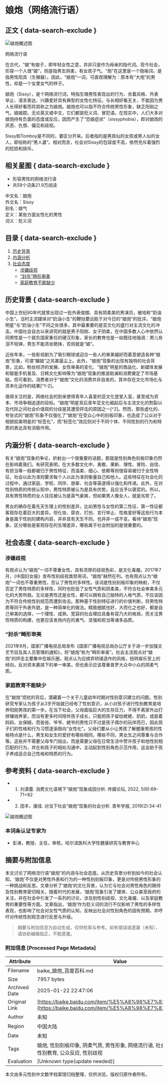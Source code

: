 # 娘炮（网络流行语）

## 正文 { data-search-exclude }


![娘炮概述图](https://bkimg.cdn.bcebos.com/smart/55e736d12f2eb9389b50d0251e319235e5dde611c192-bkimg-process,v_1,rw_16,rh_9,maxl_640,pad_1?x-bce-process=image/format,f_auto)

网络流行语

在古代，“娘”有娘子，即年轻女性之意，并非只是作为母亲的指代词。现今社会，形容一个人很“娘”，则是指男生阴柔，有女孩子气。“炮”在这里是一个隐喻词，是指男性阳具（生殖器）。因此，“娘炮”一词，可直观理解为：原本有“大炮”的男性，却是一个女里女气的样子。

娘炮（Sissy），是个网络流行词，特指生理男性表现出的行为、衣着风格、外表举止、语言表达、兴趣爱好具有典型的女性化特征。与长相好看无关，不能因为男人长得好看而将其称之为娘炮。娘炮也可以指不符合传统男性形象，缺乏阳刚之气，娘娘腔。无论英文或中文，它们都是贬义词、冒犯语。在现实中，人们大多对娘炮持有负面的态度或反应，因而产生了“恐娘症状”（sissyphobia），即对娘炮的厌恶、仇恨、偏见和歧视。

Sissy和Tomboy是不同的，要区分开来。后者指的是男孩似的女孩或男人似的女人，即俗称的“男人婆”。相对而言，社会对Sissy的包容度不高，依然充斥着强烈的贬损和排斥。

## 相关星图 { data-search-exclude }
- 形容男性的网络流行语
- 共59个词条21.9万阅读

中文名：娘炮  
外文名：Sissy  
别名：娘气  
定义：某些方面女性化的男性  
词义：贬义词  

## 目录 { data-search-exclude }
1. [历史背景](#历史背景)
2. [内涵分析](#内涵分析)
3. [社会态度](#社会态度)
   - [涉嫌歧视](#涉嫌歧视)
   - [“封杀”畸形审美](#封杀畸形审美)
   - [家庭教育不能缺少](#家庭教育不能缺少)

## 历史背景 { data-search-exclude }

中国上世纪80年代就曾出现过一批外表俊朗、具有阴柔美的男演员，被戏称“奶油小生”。当时主流媒体对“奶油小生”的鞭挞要远胜于对今日的“娘炮”的批评。“娘炮明星”与“奶油小生”不同之处很多，其中最重要的是亚文化的盛行对主流文化的冲击。中国社会自古以来讲究的就是男子阳刚、女子阴柔，在中国多数人心中依然认同男性是一个肩负国家重任的硬汉形象，家长的教育也是一如既往地强调：男儿有泪不轻弹，男生不能浓妆艳抹，否则就是“娘”。

近些年来，一些影视剧为了吸引眼球或迎合一些人的审美偏好而着意塑造各种“娘炮”形象，可谓“媚娘”之风甚嚣尘上。此外，“娘炮”现象的出现有独特的社会背景，比如，粉丝经济的发展、女性审美的变化、"娘炮"明星的商品化、新媒体发展和智能手机普及、日韩文化影响等为“娘炮”现象的推波助澜和消费奠定了市场基础。但可看到，消费者对于“娘炮”文化的消费并非自发的，其中存在文化市场化与资本化运作的结果[^1-2]。

值得关注的是，网络社会的到来使得青年人喜爱的亚文化登堂入室，甚至成为资本、市场争相追逐的目标。“娘炮”明星背后青年亚文化崛起后与主流文化的割裂以及代际之间社会价值观的分歧是其遭受抨击的原因之一[^2]。然而，那些虚化的、夸张式的“娘炮”形象不仅强化了“娘炮”在受众心中的刻板印象，也造成了公众对于相貌姣美明星的“标签化”，而“标签化”效应则对于不同个体、不同性别的行为和特质的表达具有消极作用。

## 内涵分析 { data-search-exclude }

有关“娘炮”现象的争论，折射出一个很重要的话题，那就是性别角色刻板印象仍然在影响着我们。有研究表明，在大多数文化中，勇敢、果断、理性、冒险、自信、有担当等一般都被归于男性特征，而温柔、细心、依赖等则很容易被归于女性特征，社会以此为准则要求每个人以此为准则衡量自己和他人。这些特征在社会化的过程中，通过家庭、学校、同伴、朋辈、社会等渠道得以强化和传递。此外，在对性别特质的传统认知中，男性特质被认为是具有优势，且应当予以褒奖的。所以，具有男性特质的女人往往被认为是英气豪爽，但如果男人像女人，就是劣势了。

男女的确存在着先天生理上的性别差异，比如男性与女性的第二性征、第一性征都客观存在着巨大的差异。但化妆、穿衣、打扮、言行举止、性格爱好等这些行为本身是属于性别的建构内容，并非具有天生不同，也并非一成不变。看待“娘炮”现象，区分哪些是客观存在的生理差异，哪些属于社会附加的是很重要的。

## 社会态度 { data-search-exclude }

### 涉嫌歧视

有观点认为“娘炮”一词不尊重女性，具有浓厚的歧视色彩，是文化毒瘤。2017年7月，《中国妇女报》发布性别歧视类禁用词，“娘炮”赫然在列。也有观点认为“娘炮”一词也不尊重男性，否认了男性的多样性。该词是性别刻板印象的映射，不仅否定了男性特质的多样性，同时也贬低了女性气质和阴柔美，不符合社会审美多元化的大势所趋。无论是男性还是女性，都可以拥有自己独特的人格气质，不应该因为不符合传统性别规范而遭到攻击。那种基于性别特征进行的价值判断，将男性特质等同于外表外貌，是一种简单化的做法。精致细腻也好，大而化之也好，都是自己审美的选择，一个理性、成熟、宽容的社会理应具备有容乃大的格局，而关注男性特质的构建，也更应该发扬内在的勇气、坚强和担当等诸多品质。

### “封杀”畸形审美

2021年9月，国家广播电视总局发布《国家广播电视总局办公厅关于进一步加强文艺节目及其人员管理的通知》，将“娘炮”称为“畸形审美”。社会主流观点对“娘炮”的抨击主要集中在娱乐圈，观点认为应摈弃矫揉造作的风格，扭转娱乐至上的倾向，反对资本裹挟下的单一审美，但也表示应该尊重普罗大众中小众的阴柔气质。

### 家庭教育不能缺少

在“娘炮”烦扰的背后，潜藏着一个关于儿童幼年时期对性别意识建立的问题。性别研究专家认为孩子从3岁开始就已经有了性别意识，从小对孩子进行性别教育是培养阳刚男孩的第一步。在当下社会，父母面临巨大的生存压力，不得不离家外出打拼赚钱养家，而没有更多时间陪伴孩子成长，只能把孩子留给姥姥、奶奶，或是着妈妈、女保姆，而爸爸、爷爷、姥爷的男性只不过是孩子偶尔的玩伴而已，因此孩子们的性格和行为习惯逐渐趋向“女性化”。父母们要从小让男孩了解健康男孩的性格特点是什么，男生和女生的爱好有哪些相同，哪些不同，男女生之间尊重与合作等。这些并不需要父母专门指出，而是需要父母在日常生活中赞许孩子和他性别相匹配的行为，并在和孩子的相处沟通中，主动起到性别角色示范作用，这会助于孩子养成适合自己性格和特质的行为。

## 参考资料 { data-search-exclude }
- 1. 刘潇蔓. 消费文化语境下“娘炮”现象成因分析. 传媒论坛, 2022, 5(6):69-71+82
- 2. 田丰，康佳. 对当下社会“娘炮”现象的社会分析. 青年学报, 2019(2):34-41

![娘炮概述图](https://bkimg.cdn.bcebos.com/pic/09fa513d269759ee3d6d6ab969b454166d224f4a713b?x-bce-process=image/resize,m_lfit,w_536,limit_1/quality,Q_70)

### 本词条认证专家为
- 彭涛，教授、主任，审核，哈尔滨医科大学性健康研究与教育中心
<!-- tcd_original_link https://baike.baidu.com/item/%E5%A8%98%E7%82%AE/5580795 -->


## 摘要与附加信息

<!-- tcd_abstract -->
本文讨论了网络流行语“娘炮”的内涵与社会态度。从历史背景分析到如今的社会认知，‘娘炮’不仅是对男性外表和行为的一种性别刻板印象，更是对传统男性形象的一种挑战和反思。文章分析了‘娘炮’的文化背景，认为它与社会对男性角色的期待及性别教育密切相关。随着时代的发展，‘娘炮’现象引发了媒体、公众甚至政府的关注，并在社会中引发了一系列的讨论，涉及到性别歧视、文化毒瘤、以及家庭教育的重要性等方面。文章指出，‘娘炮’作为贬义词的流行不仅影响了男性的多样性表现，也影响了社会对女性气质的认知，反映出社会对性别角色的固有预期，并呼吁对传统性别观念进行反思与升级。
<!-- tcd_abstract_end -->

> 摘要与附加信息为自动生成，仅供检索与参考。如有错误或遗漏（未知），请协助编辑指正，不胜感激。

### 附加信息 [Processed Page Metadata]

| Attribute       | Value                                  |
|-----------------|----------------------------------------|
| Filename        | baike_娘炮_百度百科.md                             |
| Size            | 7957 bytes                           |
| Archived Date   | 2025-01-22 22:47:06                             |
| Original Link   | [https://baike.baidu.com/item/%E5%A8%98%E7%82%AE/5580795](https://baike.baidu.com/item/%E5%A8%98%E7%82%AE/5580795)                       |
| Author          | 未知                               |
| Region          | 中国大陆                               |
| Date            | 未知                                 |
| Tags            | 娘炮, 性别刻板印象, 阴柔气质, 男性形象, 网络流行语, 社会态度, 文化分析, 性别教育, 公众反应, 性别歧视                                 |
| Evaluation            | [Unknown type(update needed)]                                 |
<!-- tcd_table_end -->

本文由多元性别中文数字档案馆归档整理，仅供浏览。版权归原作者所有。
